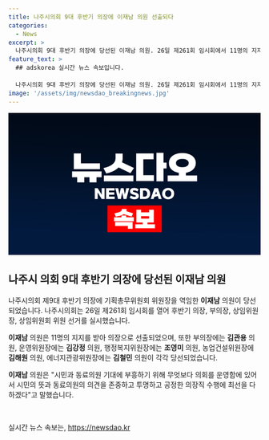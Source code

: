```yaml
---
title: 나주시의회 9대 후반기 의장에 이재남 의원 선출되다
categories:
  - News
excerpt: >
  나주시의회 9대 후반기 의장에 당선된 이재남 의원. 26일 제261회 임시회에서 11명의 지지를 받아 의장으로 선출됐다. 기획총무위원회 위원장을 역임한 이재남 의원은 시민과 동료 의원의 기대에 부응하며 투명하고 공정한 의장직 수행을 다짐했다. 클릭하고 싶은 요약문을 작성하는 것이 중요하다.
feature_text: >
  ## adskorea 실시간 뉴스 속보입니다.

  나주시의회 9대 후반기 의장에 당선된 이재남 의원. 26일 제261회 임시회에서 11명의 지지를 받아 의장으로 선출됐다. 기획총무위원회 위원장을 역임한 이재남 의원은 시민과 동료 의원의 기대에 부응하며 투명하고 공정한 의장직 수행을 다짐했다. 클릭하고 싶은 요약문을 작성하는 것이 중요하다.
image: '/assets/img/newsdao_breakingnews.jpg'
---
```


<p><img src="/assets/img/newsdao_breakingnews.jpg" alt="adskorea 속보" /></p>

<h2 data-ke-size="size26">나주시 의회 9대 후반기 의장에 당선된 이재남 의원</h2>

<p>나주시의회 제9대 후반기 의장에 기획총무위원회 위원장을 역임한 <strong>이재남</strong> 의원이 당선되었습니다. 나주시의회는 26일 제261회 임시회를 열어 후반기 의장, 부의장, 상임위원장, 상임위원회 위원 선거를 실시했습니다. </p>

<p><strong>이재남</strong> 의원은 11명의 지지를 받아 의장으로 선출되었으며, 또한 부의장에는 <strong>김관용</strong> 의원, 운영위원장에는 <strong>김강정</strong> 의원, 행정복지위원장에는 <strong>조영미</strong> 의원, 농업건설위원장에 <strong>김해원</strong> 의원, 에너지관광위원장에는 <strong>김철민</strong> 의원이 각각 당선되었습니다. </p>

<p><strong>이재남</strong> 의원은 "시민과 동료의원 기대에 부흥하기 위해 무엇보다 의회를 운영함에 있어서 시민의 뜻과 동료의원의 의견을 존중하고 투명하고 공정한 의장직 수행에 최선을 다하겠다"고 말했습니다. </p>

<p data-ke-size="size16">&nbsp;</p>
실시간 뉴스 속보는, <a href="https://newsdao.kr" rel="dofollow">https://newsdao.kr</a>


